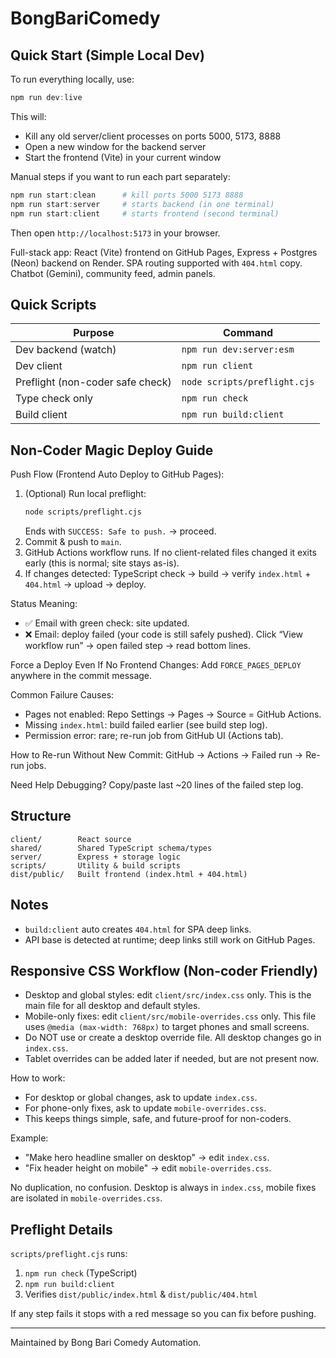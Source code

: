 # BongBariComedy

## Quick Start (Simple Local Dev)
To run everything locally, use:

```powershell
npm run dev:live
```

This will:
- Kill any old server/client processes on ports 5000, 5173, 8888
- Open a new window for the backend server
- Start the frontend (Vite) in your current window

Manual steps if you want to run each part separately:
```powershell
npm run start:clean      # kill ports 5000 5173 8888
npm run start:server     # starts backend (in one terminal)
npm run start:client     # starts frontend (second terminal)
```
Then open `http://localhost:5173` in your browser.

Full-stack app: React (Vite) frontend on GitHub Pages, Express + Postgres (Neon) backend on Render. SPA routing supported with `404.html` copy. Chatbot (Gemini), community feed, admin panels.

## Quick Scripts
| Purpose | Command |
|---------|---------|
| Dev backend (watch) | `npm run dev:server:esm` |
| Dev client | `npm run client` |
| Preflight (non-coder safe check) | `node scripts/preflight.cjs` |
| Type check only | `npm run check` |
| Build client | `npm run build:client` |

## Non‑Coder Magic Deploy Guide

Push Flow (Frontend Auto Deploy to GitHub Pages):
1. (Optional) Run local preflight:
	```bash
	node scripts/preflight.cjs
	```
	Ends with `SUCCESS: Safe to push.` → proceed.
2. Commit & push to `main`.
3. GitHub Actions workflow runs. If no client-related files changed it exits early (this is normal; site stays as-is).
4. If changes detected: TypeScript check → build → verify `index.html` + `404.html` → upload → deploy.

Status Meaning:
- ✅ Email with green check: site updated.
- ❌ Email: deploy failed (your code is still safely pushed). Click “View workflow run” → open failed step → read bottom lines.

Force a Deploy Even If No Frontend Changes:
Add `FORCE_PAGES_DEPLOY` anywhere in the commit message.

Common Failure Causes:
- Pages not enabled: Repo Settings → Pages → Source = GitHub Actions.
- Missing `index.html`: build failed earlier (see build step log).
- Permission error: rare; re-run job from GitHub UI (Actions tab).

How to Re-run Without New Commit:
GitHub → Actions → Failed run → Re-run jobs.

Need Help Debugging?
Copy/paste last ~20 lines of the failed step log.

## Structure
```
client/        React source
shared/        Shared TypeScript schema/types
server/        Express + storage logic
scripts/       Utility & build scripts
dist/public/   Built frontend (index.html + 404.html)
```

## Notes
- `build:client` auto creates `404.html` for SPA deep links.
- API base is detected at runtime; deep links still work on GitHub Pages.

## Responsive CSS Workflow (Non-coder Friendly)
- Desktop and global styles: edit `client/src/index.css` only. This is the main file for all desktop and default styles.
- Mobile-only fixes: edit `client/src/mobile-overrides.css` only. This file uses `@media (max-width: 768px)` to target phones and small screens.
- Do NOT use or create a desktop override file. All desktop changes go in `index.css`.
- Tablet overrides can be added later if needed, but are not present now.

How to work:
- For desktop or global changes, ask to update `index.css`.
- For phone-only fixes, ask to update `mobile-overrides.css`.
- This keeps things simple, safe, and future-proof for non-coders.

Example:
- "Make hero headline smaller on desktop" → edit `index.css`.
- "Fix header height on mobile" → edit `mobile-overrides.css`.

No duplication, no confusion. Desktop is always in `index.css`, mobile fixes are isolated in `mobile-overrides.css`.

## Preflight Details
`scripts/preflight.cjs` runs:
1. `npm run check` (TypeScript)
2. `npm run build:client`
3. Verifies `dist/public/index.html` & `dist/public/404.html`

If any step fails it stops with a red message so you can fix before pushing.

---
Maintained by Bong Bari Comedy Automation.
